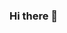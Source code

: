 ### Hi there 👋

<!--
**khairulazani/khairulazani** is a ✨ _special_ ✨ repository because its `README.md` (this file) appears on your GitHub profile.

Here are some ideas to get you started:

- 🔭 I’m currently working on learning thge basic of c++ to make a career transition.
- 🌱 I’m currently learning to get my first project done, still got no idea at this moment.
- 👯 I’m looking to collaborate on anything as song as it can sharpen my coding skills.
- 🤔 I’m looking for help with getting c++ learned the fastest and make my career move easier
- 💬 Ask me about anything mostly electronic things since i come from that background. xD
- 📫 How to reach me: khairulazani@gmail.com
- 😄 Pronouns: He
- ⚡ Fun fact: I don t like to travel hahaha
-->
